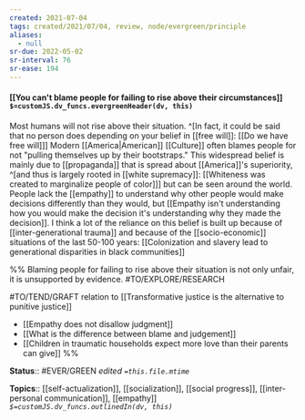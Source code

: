 ```yaml
---
created: 2021-07-04
tags: created/2021/07/04, review, node/evergreen/principle 
aliases:
  - null
sr-due: 2022-05-02
sr-interval: 76
sr-ease: 194
---
```


#### [[You can't blame people for failing to rise above their circumstances]] `$=customJS.dv_funcs.evergreenHeader(dv, this)`

Most humans will not rise above their situation.
^[In fact, it could be said that no person does depending on your belief in [[free will]]: 
[[Do we have free will]]]
Modern [[America|American]] [[Culture]] often blames people for not "pulling themselves up by their bootstraps." 
This widespread belief is mainly due to [[propaganda]] that is spread about [[America]]'s superiority,
^[and thus is largely rooted in [[white supremacy]]:
[[Whiteness was created to marginalize people of color]]]
but can be seen around the world.
People lack the [[empathy]] to understand why other people would make decisions differently than they would, but [[Empathy isn't understanding how you would make the decision it's understanding why they made the decision]].
I think a lot of the reliance on this belief is built up because of [[inter-generational trauma]] and because of the [[socio-economic]] situations of the last 50-100 years: [[Colonization and slavery lead to generational disparities in black communities]] 

%%
Blaming people for failing to rise above their situation is not only unfair, it is unsupported by evidence. #TO/EXPLORE/RESEARCH 

#TO/TEND/GRAFT relation to [[Transformative justice is the alternative to punitive justice]]

- [[Empathy does not disallow judgment]]
- [[What is the difference between blame and judgement]]
- [[Children in traumatic households expect more love than their parents can give]]
%%



**Status**:: #EVER/GREEN 
*edited `=this.file.mtime`*

**Topics**:: [[self-actualization]], [[socialization]], [[social progress]], [[inter-personal communication]], [[empathy]]
*`$=customJS.dv_funcs.outlinedIn(dv, this)`*


